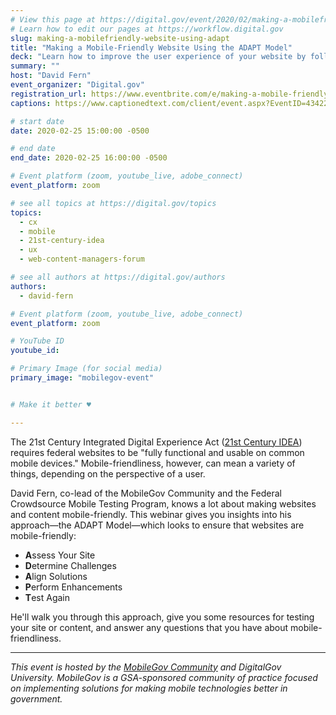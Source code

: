 ```yaml
---
# View this page at https://digital.gov/event/2020/02/making-a-mobilefriendly-website-using-adapt
# Learn how to edit our pages at https://workflow.digital.gov
slug: making-a-mobilefriendly-website-using-adapt
title: "Making a Mobile-Friendly Website Using the ADAPT Model"
deck: "Learn how to improve the user experience of your website by following the ADAPT Model to enhance the performance of your content on cellular networks or mobile devices."
summary: ""
host: "David Fern"
event_organizer: "Digital.gov"
registration_url: https://www.eventbrite.com/e/making-a-mobile-friendly-website-using-the-adapt-model-registration-93988386795 
captions: https://www.captionedtext.com/client/event.aspx?EventID=4342277&CustomerID=321

# start date
date: 2020-02-25 15:00:00 -0500

# end date
end_date: 2020-02-25 16:00:00 -0500

# Event platform (zoom, youtube_live, adobe_connect)
event_platform: zoom

# see all topics at https://digital.gov/topics
topics: 
  - cx
  - mobile
  - 21st-century-idea
  - ux
  - web-content-managers-forum

# see all authors at https://digital.gov/authors
authors: 
  - david-fern

# Event platform (zoom, youtube_live, adobe_connect)
event_platform: zoom

# YouTube ID
youtube_id: 

# Primary Image (for social media)
primary_image: "mobilegov-event"


# Make it better ♥

---
```


The 21st Century Integrated Digital Experience Act ([21st Century IDEA](https://digital.gov/resources/21st-century-integrated-digital-experience-act/)) requires federal websites to be "fully functional and usable on common mobile devices." Mobile-friendliness, however, can mean a variety of things, depending on the perspective of a user.

David Fern, co-lead of the MobileGov Community and the Federal Crowdsource Mobile Testing Program, knows a lot about making websites and content mobile-friendly. This webinar gives you insights into his approach—the ADAPT Model—which looks to ensure that websites are mobile-friendly: 

- **A**ssess Your Site  
- **D**etermine Challenges  
- **A**lign Solutions  
- **P**erform Enhancements  
- **T**est Again  

He'll walk you through this approach, give you some resources for testing your site or content, and answer any questions that you have about mobile-friendliness.

--- 

_This event is hosted by the [MobileGov Community](https://digital.gov/communities/mobile/) and DigitalGov University. MobileGov is a GSA-sponsored community of practice focused on implementing solutions for making mobile technologies better in government._
